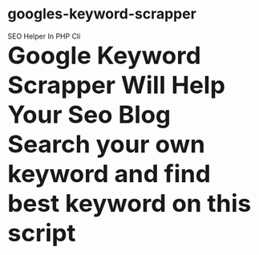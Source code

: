 # googles-keyword-scrapper
SEO Helper In PHP Cli
<br>
<font size=18><b> Google Keyword Scrapper Will Help Your Seo Blog
  <br>
  Search your own keyword and find best keyword on this script
  
  <br>
